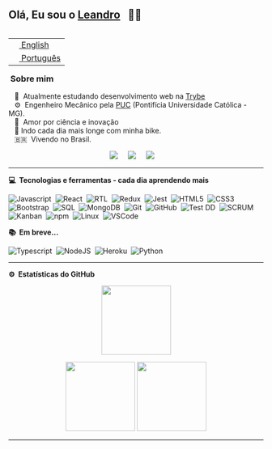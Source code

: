 ## Olá, Eu sou o [Leandro](https://leandrofcr.github.io/) &nbsp; :man_technologist:

<table align="right">
 <tr><td><a href="README.md"><img src="https://www.countryflags.io/us/shiny/64.png" height="13"> English</a></td></tr>
 <tr><td><a href="README_pt.md"><img src="https://www.countryflags.io/br/shiny/64.png" height="13"> Português</a></td></tr>
</table>

### &nbsp;Sobre mim

&nbsp;&nbsp;&nbsp;:rocket: &nbsp;Atualmente estudando desenvolvimento web na [Trybe](https://www.betrybe.com/) \
&nbsp;&nbsp;&nbsp;:gear: &nbsp;Engenheiro Mecânico pela [PUC](https://www.pucminas.br/institucional/Paginas/a-puc-minas.aspx) (Pontifícia Universidade Católica - MG).\
&nbsp;&nbsp;&nbsp;:telescope: &nbsp;Amor por ciência e inovação\
&nbsp;&nbsp;&nbsp;:bicyclist:&nbsp;Indo cada dia mais longe com minha bike.\
&nbsp;&nbsp;&nbsp;:brazil: &nbsp;Vivendo no Brasil.

<p align="center">
  <a href="mailto:lleandrofr@gmail.com?subject=Olá%20Leandro%20Reis"><img src="https://img.shields.io/badge/gmail-%23D14836.svg?&style=for-the-badge&logo=gmail&logoColor=white" /></a>&nbsp;&nbsp;&nbsp;&nbsp;
  <a href="https://www.linkedin.com/in/leandrofcr/"><img src="https://img.shields.io/badge/linkedin-%230077B5.svg?&style=for-the-badge&logo=linkedin&logoColor=white" /></a>&nbsp;&nbsp;&nbsp;&nbsp;
	<a href="https://www.instagram.com/leandrofcr/"><img src="https://img.shields.io/badge/instagram-%23dc2743.svg?&style=for-the-badge&logo=instagram&logoColor=white" /></a>&nbsp;&nbsp;&nbsp;&nbsp;
  </a>
</p>
</p>

<hr/>


<b> :computer: &nbsp;Tecnologias e ferramentas - cada dia aprendendo mais</b>
  <br/>


![Javascript](https://img.shields.io/badge/-Javascript-yellow?style=flat=square&logo=javascript&logoColor=white)&nbsp;
![React](https://img.shields.io/badge/-React-61DAFB?style=flat=square&logo=react&logoColor=black)&nbsp;
![RTL](https://img.shields.io/badge/-RTL-61DAFB?style=flat=square&logo=react&logoColor=black)&nbsp;
![Redux](https://img.shields.io/badge/-Redux-764ABC?style=flat=square&logo=redux&logoColor=white)&nbsp;
![Jest](https://img.shields.io/badge/-Jest-C21325?style=flat=square&logo=jest&logoColor=white)&nbsp;
![HTML5](https://img.shields.io/badge/-HTML5-E34F26?style=flat=square&logo=html5&logoColor=white)&nbsp;
![CSS3](https://img.shields.io/badge/-CSS3-1572B6?style=flat=square&logo=css3&logoColor=white)&nbsp;
![Bootstrap](https://img.shields.io/badge/-Bootstrap-7952B3?style=flat=square&logo=bootstrap&logoColor=white)&nbsp;
![SQL](https://img.shields.io/badge/-SQL-4479A1?style=flat=square&logo=mysql&logoColor=white)&nbsp;
![MongoDB](https://img.shields.io/badge/-MongoDB-47A248?style=flat=square&logo=mongodb&logoColor=white)&nbsp;
![Git](https://img.shields.io/badge/-Git-F05032?style=flat=square&logo=git&logoColor=white)&nbsp;
![GitHub](https://img.shields.io/badge/-GitHub-181717?style=flat=square&logo=github&logoColor=white)&nbsp;
![Test DD](https://img.shields.io/badge/-Test%20DD-orange?style=flat=square)&nbsp;
![SCRUM](https://img.shields.io/badge/-SCRUM-blue?style=flat=square)&nbsp;
![Kanban](https://img.shields.io/badge/-Kanban-grey?style=flat=square)&nbsp;
![npm](https://img.shields.io/badge/-npm-CB3837?style=flat=square&logo=npm&logoColor=white)&nbsp;
![Linux](https://img.shields.io/badge/-Linux-FCC624?style=flat=square&logo=linux&logoColor=black)&nbsp;
![VSCode](https://img.shields.io/badge/-VSCode-007ACC?style=flat=square&logo=visual-studio-code&logoColor=white)&nbsp;
<!-- ![]()&nbsp; -->

<b> :books: &nbsp;Em breve...</b>
<br/>

![Typescript](https://img.shields.io/badge/-TypeScript-3178C6?style=flat=square&logo=typescript&logoColor=white)&nbsp;
![NodeJS](https://img.shields.io/badge/-Node.Js-339933?style=flat=square&logo=node-dot-js&logoColor=white)&nbsp;
![Heroku](https://img.shields.io/badge/-Heroku-430098?style=flat=square&logo=heroku&logoColor=white)&nbsp;
![Python](https://img.shields.io/badge/-Python-3776AB?style=flat=square&logo=python&logoColor=white)&nbsp;
<!-- ![]()&nbsp; -->

<hr/>

<b>:gear: &nbsp;Estatísticas do GitHub</b>
<br/>
  <p align="center">
      <img height="137px" src="https://github-readme-streak-stats.herokuapp.com/?user=leandrofcr&hide_border=true&theme=nightowl" />
  </p>
  <p align="center">
      <img height="137px" src="https://github-readme-stats.vercel.app/api?username=leandrofcr&hide_title=true&hide_border=true&show_icons=true&include_all_commits=true&count_private=true&line_height=21&theme=nightowl" /> <img height="137px" src="https://github-readme-stats.vercel.app/api/top-langs/?username=leandrofcr&hide=html&hide_title=true&hide_border=true&layout=compact&langs_count=8&theme=nightowl" />
  </p>


<hr/>
<br/>

<!-- <p align="right">
<img src="https://komarev.com/ghpvc/?username=leandrofcr&style=plastic&label=Views"><img>
</p> -->
